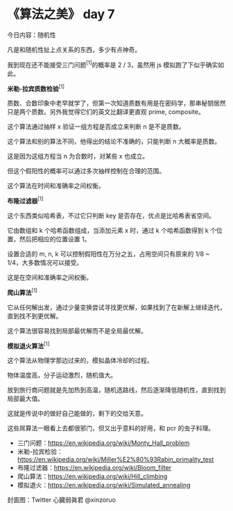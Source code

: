 # 《算法之美》 day 7

今日内容：随机性

<!-- 看完之后与其说是讲随机性不如说是讲抽样，虽然两者关联很深。 -->

凡是和随机性扯上点关系的东西，多少有点神奇。

我到现在还不能接受三门问题<sup>[1]</sup>的概率是 2 / 3，虽然用 js 模拟跑了下似乎确实如此。

**米勒-拉宾质数检验**<sup>[1]</sup>

质数、合数印象中老早就学了，但第一次知道质数有用是在密码学，那串秘钥居然只是两个质数。另外我觉得它们的英文比翻译更直观 prime, composite。

这个算法通过抽样 x 验证一组方程是否成立来判断 n 是不是质数。

这个算法和别的算法不同，他得出的结论不准确的，只能判断 n 大概率是质数。

这是因为这组方程当 n 为合数时，对某些 x 也成立。

但这个假阳性的概率可以通过多次抽样控制在合理的范围。

这个算法在时间和准确率之间权衡。

**布隆过滤器**<sup>[1]</sup>

这个东西类似哈希表，不过它只判断 key 是否存在，优点是比哈希表省空间。

它由数组和 k 个哈希函数组成，当添加元素 x 时，通过 k 个哈希函数得到 k 个位置，然后把相应的位置设置 1。

设置合适的 m, n, k 可以控制假阳性在万分之五，占用空间只有原来的 1/8 ~ 1/4，大多数情况可以接受。

这是在空间和准确率之间权衡。

<!-- 因吹斯汀，原来正确性也能权衡。 -->

**爬山算法**<sup>[1]</sup>

它从任何解出发，通过少量变换尝试寻找更优解，如果找到了在新解上继续迭代，直到找不到更优解。

这个算法很容易找到局部最优解而不是全局最优解。

**模拟退火算法**<sup>[1]</sup>

这个算法从物理学那边过来的，模拟晶体冷却的过程。

物体温度高，分子运动激烈，随机值大。

放到旅行商问题就是先加热到高温，随机选路线，然后逐渐降低随机性，直到找到局部最大值。

这就是传说中的做好自己能做的，剩下的交给天意。

这些屌算法一眼看上去都很邪门，但又出乎意料的好用，和 pcr 的虫子料理。

+ 三门问题：https://en.wikipedia.org/wiki/Monty_Hall_problem
+ 米勒-拉宾检验：https://en.wikipedia.org/wiki/Miller%E2%80%93Rabin_primality_test
+ 布隆过滤器：https://en.wikipedia.org/wiki/Bloom_filter
+ 爬山算法：https://en.wikipedia.org/wiki/Hill_climbing
+ 模拟退火：https://en.wikipedia.org/wiki/Simulated_annealing



封面图：Twitter 心臓弱眞君 @xinzoruo